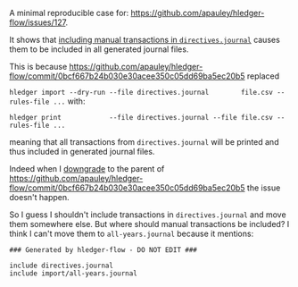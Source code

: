 A minimal reproducible case for: https://github.com/apauley/hledger-flow/issues/127.

It shows that [including manual transactions in `directives.journal`](https://github.com/basvandijk/hledger-flow-directives-issue/blob/master/directives.journal#L4-L10) causes them to be included in all generated journal files.

This is because https://github.com/apauley/hledger-flow/commit/0bcf667b24b030e30acee350c05dd69ba5ec20b5 replaced

`hledger import --dry-run --file directives.journal        file.csv --rules-file ...` with:

`hledger print            --file directives.journal --file file.csv --rules-file ...` 

meaning that all transactions from `directives.journal` will be printed and thus included in generated journal files.

Indeed when I [downgrade](https://github.com/basvandijk/hledger-flow-directives-issue/blob/master/flake.nix#L17-L18) to the parent of https://github.com/apauley/hledger-flow/commit/0bcf667b24b030e30acee350c05dd69ba5ec20b5 the issue doesn't happen.

So I guess I shouldn't include transactions in `directives.journal` and move them somewhere else. But where should manual transactions be included? I think I can't move them to `all-years.journal` because it mentions:
```
### Generated by hledger-flow - DO NOT EDIT ###

include directives.journal
include import/all-years.journal
```
